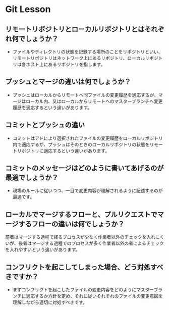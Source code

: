 # Git Lesson

## リモートリポジトリとローカルリポジトリとはそれぞれ何でしょうか？
- ファイルやディレクトリの状態を記録する場所のことをリポジトリといい、リモートリポジトリはネットワーク上にあるリポジトリ、ローカルリポジトリは各ホスト上にあるリポジトリを指します。


## プッシュとマージの違いは何でしょうか？
- プッシュはローカルからリモートへ同ファイルの変更履歴を適応するが、マージはローカル内、又はローカルからリモートへのマスターブランチへ変更履歴を適応するという違いがあります。


## コミットとプッシュの違い
- コミットはアドにより選択されたファイルの変更履歴をローカルリポジトリ内で適応するが、プッシュはそのときのローカルリポジトリの状態をリモートリポジトリに適応するという違いがあります。


## コミットのメッセージはどのように書いてあげるのが最適でしょうか？
- 現場のルールに従いつつ、一目で変更内容が理解されるように記述するのが最適です。


## ローカルでマージするフローと、プルリクエストでマージするフローの違いは何でしょうか？
前者はマージする過程で経るプロセスが少なく作業者以外のチェックを入れにくいが、後者はマージする過程でのプロセスが多く作業者以外の者によるチェックを入れやすいという違いがあります。


## コンフリクトを起こしてしまった場合、どう対処すべきですか？
- まずコンフリクトを起こしたファイルの変更内容をどのようにマスターブランチに適応するか方針を定め、それに従いそれぞれのファイルの変更意図を理解しながら適切に対処すべきです。
